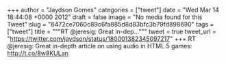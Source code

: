 
+++
author = "Jaydson Gomes"
categories = ["tweet"]
date = "Wed Mar 14 18:44:08 +0000 2012"
draft = false
image = "No media found for this Tweet"
slug = "6472ce7060c89c6fa885d8d83bfc3b79fd898690"
tags = ["tweet"]
title = """RT @jeresig: Great in-dep..."""
tweet = true
tweet_url = "https://twitter.com/jaydson/status/180001382345097217"
+++
RT @jeresig: Great in-depth article on using audio in HTML 5 games: http://t.co/8w8KULan
